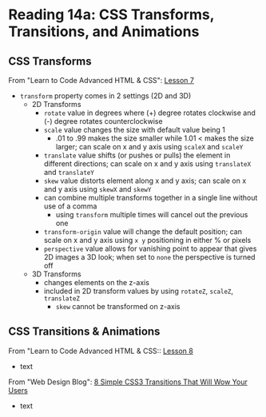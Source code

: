 # Reading 14a: CSS Transforms, Transitions, and Animations

## CSS Transforms

From "Learn to Code Advanced HTML & CSS": [Lesson 7](https://learn.shayhowe.com/advanced-html-css/css-transforms/)</br>

* `transform` property comes in 2 settings (2D and 3D)
  * 2D Transforms
    * `rotate` value in degrees where (+) degree rotates clockwise and (-) degree rotates counterclockwise
    * `scale` value changes the size with default value being 1
      * .01 to .99 makes the size smaller while 1.01 < makes the size larger; can scale on x and y axis using `scaleX` and `scaleY`
    * `translate` value shifts (or pushes or pulls) the element in different directions; can scale on x and y axis using `translateX` and `translateY`
    * `skew` value distorts element along x and y axis; can scale on x and y axis using `skewX` and `skewY`
    * can combine multiple transforms together in a single line without use of a comma
      * using `transform` multiple times will cancel out the previous one
    * `transform-origin` value will change the default position; can scale on x and y axis using `x y` positioning in either % or pixels
    * `perspective` value allows for vanishing point to appear that gives 2D images a 3D look; when set to `none` the perspective is turned off
  * 3D Transforms
    * changes elements on the z-axis
    * included in 2D transform values by using `rotateZ`, `scaleZ`, `translateZ`
      * `skew` cannot be transformed on z-axis

## CSS Transitions & Animations

From "Learn to Code Advanced HTML & CSS:: [Lesson 8](https://learn.shayhowe.com/advanced-html-css/transitions-animations/)</br>

* text

From "Web Design Blog": [8 Simple CSS3 Transitions That Will Wow Your Users](https://www.webdesignerdepot.com/2014/05/8-simple-css3-transitions-that-will-wow-your-users/)</br>

* text